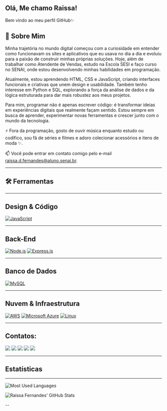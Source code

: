 ## Olá, Me chamo Raissa!

Bem vindo ao meu perfil GitHub✨

## 🌸 Sobre Mim

Minha trajetória no mundo digital começou com a curiosidade em entender como funcionavam os sites e aplicativos que eu usava no dia a dia e evoluiu para a paixão de construir minhas próprias soluções. Hoje, além de trabalhar como Atendente de Vendas, estudo na Escola SESI e faço curso no SENAI, onde estou desenvolvendo minhas habilidades em programação.

Atualmente, estou aprendendo HTML, CSS e JavaScript, criando interfaces funcionais e criativas que unem design e usabilidade. Também tenho interesse em Python e SQL, explorando a força da análise de dados e da lógica estruturada para dar mais robustez aos meus projetos.

Para mim, programar não é apenas escrever código: é transformar ideias em experiências digitais que realmente façam sentido. Estou sempre em busca de aprender, experimentar novas ferramentas e crescer junto com o mundo da tecnologia.

⚡ Fora da programação, gosto de ouvir música enquanto estudo ou codifico, sou fã de séries e filmes e adoro colecionar acessórios e itens de moda ✨.

📫 Você pode entrar em contato comigo pelo e-mail raissa.d.fernandes@aluno.senai.br.

---
## 🛠️ Ferramentas
---

## Design & Código
[![JavaScript](https://img.shields.io/badge/JavaScript-F7DF1E?style=for-the-badge&logo=javascript&logoColor=black)](https://developer.mozilla.org/pt-BR/docs/Web/JavaScript) 

---
## Back-End
[![Node.js](https://img.shields.io/badge/Node.js-339933?style=for-the-badge&logo=node.js&logoColor=white)](https://nodejs.org/)
[![Express.js](https://img.shields.io/badge/Express.js-000000?style=for-the-badge&logo=express&logoColor=white)](https://expressjs.com/)

---
## Banco de Dados
[![MySQL](https://img.shields.io/badge/MySQL-4479A1?style=for-the-badge&logo=mysql&logoColor=white)](https://www.mysql.com/)

---

## Nuvem & Infraestrutura
[![AWS](https://img.shields.io/badge/AWS-FF9900?style=for-the-badge&logo=amazon-aws&logoColor=white)](https://aws.amazon.com/)
[![Microsoft Azure](https://img.shields.io/badge/Microsoft_Azure-0089D6?style=for-the-badge&logo=microsoft-azure&logoColor=white)](https://azure.microsoft.com/)
[![Linux](https://img.shields.io/badge/Linux-FCC624?style=for-the-badge&logo=linux&logoColor=black)](https://www.linux.org/)

---
  
## Contatos:
<div>
<a href="https://www.youtube.com/seu-canal-youtube-aqui" target="_blank"><img loading="lazy" src="https://img.shields.io/badge/YouTube-FF0000?style=for-the-badge&logo=youtube&logoColor=white" target="_blank"></a>
<a href="https://instagram.com/seu-usuário-instagram-aqui" target="_blank"><img loading="lazy" src="https://img.shields.io/badge/-Instagram-%23E4405F?style=for-the-badge&logo=instagram&logoColor=white" target="_blank"></a>
<a href="https://www.twitch.tv/seu-usuário-aqui" target="_blank"><img loading="lazy" src="https://img.shields.io/badge/Twitch-9146FF?style=for-the-badge&logo=twitch&logoColor=white" target="_blank"></a>
<a href = "mailto:contato@seu-usuário-aqui"><img loading="lazy" src="https://img.shields.io/badge/Gmail-D14836?style=for-the-badge&logo=gmail&logoColor=white" target="_blank"></a>
<a href="https://www.linkedin.com/in/seu-usuário-linkedln-aqui" target="_blank"><img loading="lazy" src="https://img.shields.io/badge/-LinkedIn-%230077B5?style=for-the-badge&logo=linkedin&logoColor=white" target="_blank"></a>   
</div>

---

## Estatísticas

---
![Most Used Languages](https://github-readme-stats.vercel.app/api/top-langs/?username=Raissa-Fernandes17&show_icons=true&count_private=true&title_color=ff69b4&icon_color=ff69b4&text_color=c0c0c0&bg_color=1e1e1e)

 
![Raissa Fernandes' GitHub Stats](https://github-readme-stats.vercel.app/api?username=Raissa-Fernandes17&show_icons=true&count_private=true&title_color=ff69b4&icon_color=ff69b4&text_color=c0c0c0&bg_color=1e1e1e)

--
